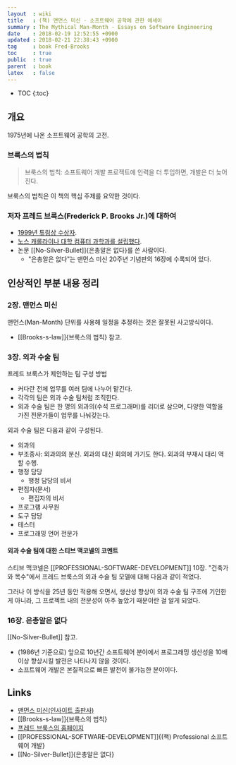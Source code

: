 ```yaml
---
layout  : wiki
title   : (책) 맨먼스 미신 - 소프트웨어 공학에 관한 에세이
summary : The Mythical Man-Month - Essays on Software Engineering
date    : 2018-02-19 12:52:55 +0900
updated : 2018-02-21 22:38:43 +0900
tag     : book Fred-Brooks
toc     : true
public  : true
parent  : book
latex   : false
---
```

* TOC
{:toc}

## 개요

1975년에 나온 소프트웨어 공학의 고전.

### 브룩스의 법칙

> 브룩스의 법칙: 소프트웨어 개발 프로젝트에 인력을 더 투입하면, 개발은 더 늦어진다.

브룩스의 법칙은 이 책의 핵심 주제를 요약한 것이다.

### 저자 프레드 브룩스(Frederick P. Brooks Jr.)에 대하여

* [1999년 튜링상 수상자](https://amturing.acm.org/award_winners/brooks_1002187.cfm).
* [노스 캐롤라이나 대학 컴퓨터 과학과를 설립했다](http://cs.unc.edu/people/frederick-p-brooks-jr/).
* 논문 [[No-Silver-Bullet]]{은총알은 없다}를 쓴 사람이다.
    * "은총알은 없다"는 맨먼스 미신 20주년 기념판의 16장에 수록되어 있다.

## 인상적인 부분 내용 정리

### 2장. 맨먼스 미신

맨먼스(Man-Month) 단위를 사용해 일정을 추정하는 것은 잘못된 사고방식이다.

* [[Brooks-s-law]]{브룩스의 법칙} 참고.

### 3장. 외과 수술 팀

프레드 브룩스가 제안하는 팀 구성 방법

* 커다란 전체 업무를 여러 팀에 나누어 맡긴다.
* 각각의 팀은 외과 수술 팀처럼 조직한다.
* 외과 수술 팀은 한 명의 외과의(수석 프로그래머)를 리더로 삼으며, 다양한 역할을 가진 전문가들이 업무를 나눠갖는다.

외과 수술 팀은 다음과 같이 구성된다.

* 외과의
* 부조종사: 외과의의 분신. 외과의 대신 회의에 가기도 한다. 외과의 부재시 대리 역할 수행.
* 행정 담당
    * 행정 담당의 비서
* 편집자(문서)
    * 편집자의 비서
* 프로그램 사무원
* 도구 담당
* 테스터
* 프로그래밍 언어 전문가

#### 외과 수술 팀에 대한 스티브 맥코넬의 코멘트

스티브 맥코넬은 [[PROFESSIONAL-SOFTWARE-DEVELOPMENT]] 10장. "건축가와 목수"에서 프레드 브룩스의 외과 수술 팀 모델에 대해 다음과 같이 적었다.

>
그러나 이 방식을 25년 동안 적용해 오면서, 생산성 향상이 외과 수술 팀 구조에 기인한 게 아니라,
그 프로젝트 내의 전문성이 아주 높았기 때문이란 걸 알게 되었다.

### 16장. 은총알은 없다

[[No-Silver-Bullet]] 참고.

* (1986년 기준으로) 앞으로 10년간 소프트웨어 분야에서 프로그래밍 생산성을 10배 이상 향상시킬 발전은 나타나지 않을 것이다.
* 소프트웨어 개발은 본질적으로 빠른 발전이 불가능한 분야이다.

## Links

* [맨먼스 미신(인사이트 출판사)](http://www.insightbook.co.kr/ppp/%EB%A7%A8%EB%A8%BC%EC%8A%A4-%EB%AF%B8%EC%8B%A0)
* [[Brooks-s-law]]{브룩스의 법칙}
* [프레드 브룩스의 홈페이지](http://www.cs.unc.edu/~brooks/)
* [[PROFESSIONAL-SOFTWARE-DEVELOPMENT]]{(책) Professional 소프트웨어 개발}
* [[No-Silver-Bullet]]{은총알은 없다}


